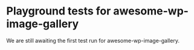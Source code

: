 # Playground tests for awesome-wp-image-gallery
We are still awaiting the first test run for awesome-wp-image-gallery.
